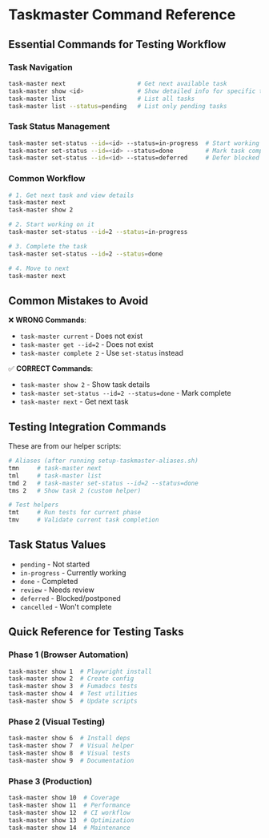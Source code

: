 # Taskmaster Command Reference

## Essential Commands for Testing Workflow

### Task Navigation
```bash
task-master next                    # Get next available task
task-master show <id>               # Show detailed info for specific task
task-master list                    # List all tasks
task-master list --status=pending   # List only pending tasks
```

### Task Status Management
```bash
task-master set-status --id=<id> --status=in-progress  # Start working on task
task-master set-status --id=<id> --status=done         # Mark task complete
task-master set-status --id=<id> --status=deferred     # Defer blocked task
```

### Common Workflow
```bash
# 1. Get next task and view details
task-master next
task-master show 2

# 2. Start working on it
task-master set-status --id=2 --status=in-progress

# 3. Complete the task
task-master set-status --id=2 --status=done

# 4. Move to next
task-master next
```

## Common Mistakes to Avoid

❌ **WRONG Commands**:
- `task-master current` - Does not exist
- `task-master get --id=2` - Does not exist
- `task-master complete 2` - Use `set-status` instead

✅ **CORRECT Commands**:
- `task-master show 2` - Show task details
- `task-master set-status --id=2 --status=done` - Mark complete
- `task-master next` - Get next task

## Testing Integration Commands

These are from our helper scripts:
```bash
# Aliases (after running setup-taskmaster-aliases.sh)
tmn     # task-master next
tml     # task-master list
tmd 2   # task-master set-status --id=2 --status=done
tms 2   # Show task 2 (custom helper)

# Test helpers
tmt     # Run tests for current phase
tmv     # Validate current task completion
```

## Task Status Values
- `pending` - Not started
- `in-progress` - Currently working
- `done` - Completed
- `review` - Needs review
- `deferred` - Blocked/postponed
- `cancelled` - Won't complete

## Quick Reference for Testing Tasks

### Phase 1 (Browser Automation)
```bash
task-master show 1  # Playwright install
task-master show 2  # Create config
task-master show 3  # Fumadocs tests
task-master show 4  # Test utilities
task-master show 5  # Update scripts
```

### Phase 2 (Visual Testing)
```bash
task-master show 6  # Install deps
task-master show 7  # Visual helper
task-master show 8  # Visual tests
task-master show 9  # Documentation
```

### Phase 3 (Production)
```bash
task-master show 10  # Coverage
task-master show 11  # Performance
task-master show 12  # CI workflow
task-master show 13  # Optimization
task-master show 14  # Maintenance
```